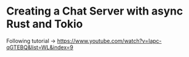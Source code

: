 # Creating a Chat Server with async Rust and Tokio

Following tutorial -> https://www.youtube.com/watch?v=Iapc-qGTEBQ&list=WL&index=9